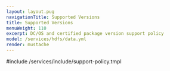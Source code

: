 ```yaml
---
layout: layout.pug
navigationTitle: Supported Versions
title: Supported Versions
menuWeight: 110
excerpt: DC/OS and certified package version support policy
model: /services/hdfs/data.yml
render: mustache
---
```


#include /services/include/support-policy.tmpl
